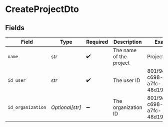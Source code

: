 # CreateProjectDto


## Fields

| Field                                | Type                                 | Required                             | Description                          | Example                              |
| ------------------------------------ | ------------------------------------ | ------------------------------------ | ------------------------------------ | ------------------------------------ |
| `name`                               | *str*                                | :heavy_check_mark:                   | The name of the project              | Project Name                         |
| `id_user`                            | *str*                                | :heavy_check_mark:                   | The user ID                          | 801f9ede-c698-4e66-a7fc-48d19eebaa4f |
| `id_organization`                    | *Optional[str]*                      | :heavy_minus_sign:                   | The organization ID                  | 801f9ede-c698-4e66-a7fc-48d19eebaa4f |